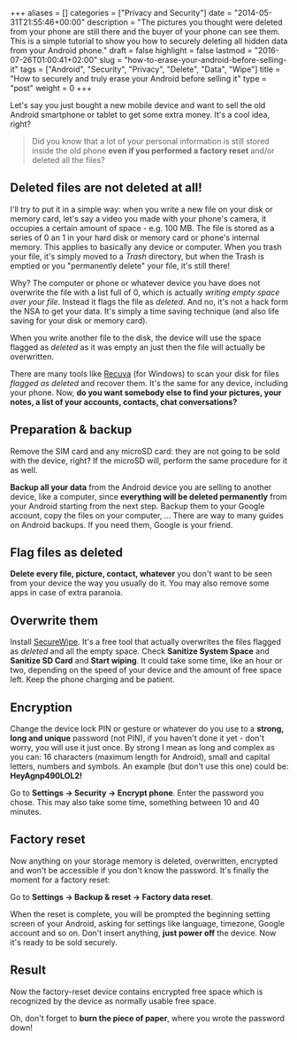 +++
aliases      = []
categories   = ["Privacy and Security"]
date         = "2014-05-31T21:55:46+00:00"
description  = "The pictures you thought were deleted from your phone are still there and the buyer of your phone can see them. This is a simple tutorial to show you how to securely deleting all hidden data from your Android phone."
draft        = false
highlight    = false
lastmod      = "2016-07-26T01:00:41+02:00"
slug         = "how-to-erase-your-android-before-selling-it"
tags         = ["Android", "Security", "Privacy", "Delete", "Data", "Wipe"]
title        = "How to securely and truly erase your Android before selling it"
type         = "post"
weight       = 0
+++


Let's say you just bought a new mobile device and want to sell the old Android
smartphone or tablet to get some extra money. It's a cool idea, right?

> Did you know that a lot of your personal information is still stored inside
> the old phone **even if you performed a factory reset** and/or deleted all the
> files?


## Deleted files are not deleted at all!

I'll try to put it in a simple way: when you write a new file on your disk or
memory card, let's say a video you made with your phone's camera, it occupies a
certain amount of space - e.g. 100 MB. The file is stored as a series of 0 an 1
in your hard disk or memory card or phone's internal memory. This applies to
basically any device or computer. When you trash your file, it's simply moved to
a _Trash_ directory, but when the Trash is emptied or you "permanently delete"
your file, it's still there!

Why? The computer or phone or whatever device you have does not overwrite the
file with a list full of 0, which is actually _writing empty space over your
file_. Instead it flags the file as _deleted_. And no, it's not a hack form the
NSA to get your data. It's simply a time saving technique (and also life saving
for your disk or memory card).

When you write another file to the disk, the device will use the space flagged as _deleted_ as it was empty an just then the file will actually be overwritten.

There are many tools like [Recuva](http://www.piriform.com/recuva) (for Windows)
to scan your disk for files _flagged as deleted_ and recover them. It's the same
for any device, including your phone. Now, **do you want somebody else to find
your pictures, your notes, a list of your accounts, contacts, chat
conversations?**


## Preparation & backup

Remove the SIM card and any microSD card: they are not going to be sold with the
device, right? If the microSD will, perform the same procedure for it as well.

**Backup all your data** from the Android device you are selling to another
device, like a computer, since **everything will be deleted permanently** from
your Android starting from the next step. Backup them to your Google account,
copy the files on your computer, ... There are way to many guides on
Android backups. If you need them, Google is your friend.


## Flag files as deleted

**Delete every file, picture, contact, whatever** you don't want to be seen from
your device the way you usually do it. You may also remove some apps in case of
extra paranoia.


## Overwrite them

Install
[SecureWipe](https://play.google.com/store/apps/details?id=com.pinellascodeworks.securewipe). It's
a free tool that actually overwrites the files flagged as _deleted_ and all the
empty space. Check **Sanitize System Space** and **Sanitize SD Card** and
**Start wiping**. It could take some time, like an hour or two, depending on the
speed of your device and the amount of free space left. Keep the phone charging
and be patient.


## Encryption

Change the device lock PIN or gesture or whatever do you use to a **strong, long
and unique** password (not PIN), if you haven't done it yet - don't worry, you
will use it just once. By strong I mean as long and complex as you can: 16
characters (maximum length for Android), small and capital letters, numbers and
symbols. An example (but don't use this one) could be: **HeyAgnp490LOL2!**

Go to **Settings -> Security -> Encrypt phone**. Enter the password you
chose. This may also take some time, something between 10 and 40 minutes.


## Factory reset

Now anything on your storage memory is deleted, overwritten, encrypted and won't
be accessible if you don't know the password. It's finally the moment for a
factory reset:

Go to **Settings -> Backup & reset -> Factory data reset**.

When the reset is complete, you will be prompted the beginning setting screen of
your Android, asking for settings like language, timezone, Google account and so
on. Don't insert anything, **just power off** the device. Now it's ready to be
sold securely.


## Result

Now the factory-reset device contains encrypted free space which is recognized
by the device as normally usable free space.

Oh, don't forget to **burn the piece of paper**, where you wrote the password
down!
